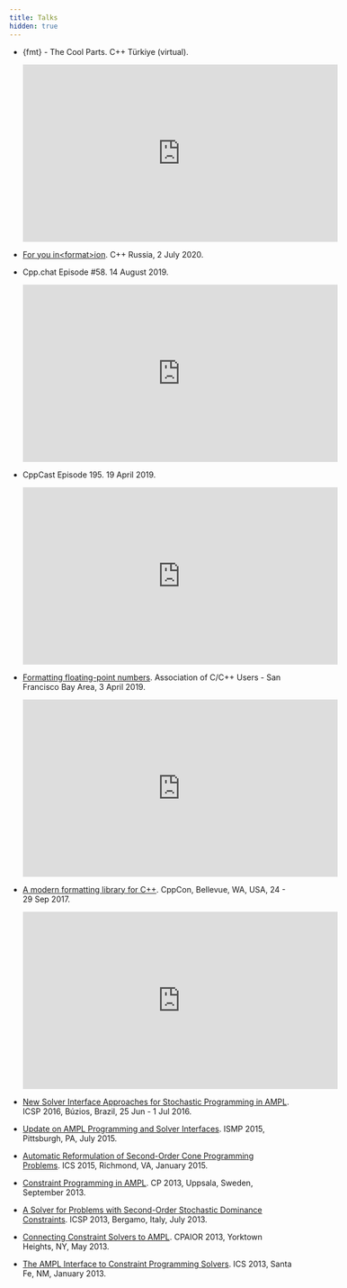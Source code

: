 ```yaml
---
title: Talks
hidden: true
---
```


* {fmt} - The Cool Parts. C++ Türkiye (virtual).
  <iframe width="560" height="315"
          src="https://www.youtube.com/embed/i_EIOviy4y4" frameborder="0"
          allowfullscreen></iframe>

* [For you in\<format>ion](/slides/2020-cpp-russia.pdf).
  C++ Russia, 2 July 2020.

* Cpp.chat Episode #58. 14 August 2019.
  <iframe width="560" height="315"
          src="https://www.youtube.com/embed/PIeLO-H9ZZE" frameborder="0"
          allowfullscreen></iframe>

* CppCast Episode 195. 19 April 2019.
  <iframe width="560" height="315"
          src="https://www.youtube.com/embed/WgVoRPox-UA" frameborder="0"
          allowfullscreen></iframe>

* [Formatting floating-point numbers](/slides/2019-04-fp.pdf).
  Association of C/C++ Users - San Francisco Bay Area, 3 April 2019.
  <iframe width="560" height="315"
          src="https://www.youtube.com/embed/_frCGEC23zo" frameborder="0"
          allowfullscreen></iframe>

* [A modern formatting library for C++](/slides/2017-cppcon.pdf).
  CppCon, Bellevue, WA, USA, 24 - 29 Sep 2017.
  <iframe width="560" height="315"
          src="https://www.youtube.com/embed/ptba_AqFYCM" frameborder="0"
          allowfullscreen></iframe>

* [New Solver Interface Approaches for Stochastic Programming in AMPL](
  /slides/2016-06-30-icsp/). ICSP 2016, Búzios, Brazil, 25 Jun - 1 Jul 2016.

* [Update on AMPL Programming and Solver Interfaces](
  /slides/2015-07-14-ismp/ampl-developments.html).
  ISMP 2015, Pittsburgh, PA, July 2015.

* [Automatic Reformulation of Second-Order Cone Programming Problems](
  /slides/2015-01-11-ics/socp-reformulation.html).
  ICS 2015, Richmond, VA, January 2015.

* [Constraint Programming in AMPL](
  /slides/2013-09-16-cpsolvers/constraint-programming-in-ampl.html).
  CP 2013, Uppsala, Sweden, September 2013.

* [A Solver for Problems with Second-Order Stochastic Dominance Constraints](
  /slides/2013-07-11-icsp/ssdsolver.html).
  ICSP 2013, Bergamo, Italy, July 2013.

* [Connecting Constraint Solvers to AMPL](
  /slides/2013-05-22-cpaior/connecting-cp-solvers-to-ampl.html).
  CPAIOR 2013, Yorktown Heights, NY, May 2013.

* [The AMPL Interface to Constraint Programming Solvers](
  /slides/2013-01-06-ics/ampl-interface-to-constraint-programming-solvers.html).
  ICS 2013, Santa Fe, NM, January 2013.
